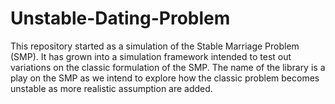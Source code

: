 # Unstable-Dating-Problem
This repository started as a simulation of the Stable Marriage Problem (SMP). It has grown into a simulation framework intended to test out variations on the 
classic formulation of the SMP. The name of the library is a play on the SMP as we intend to explore how the classic problem becomes unstable as more realistic assumption are added. 
